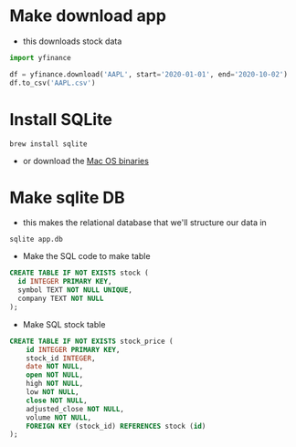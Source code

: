 
# Make download app
- this downloads stock data

```python
import yfinance

df = yfinance.download('AAPL', start='2020-01-01', end='2020-10-02')
df.to_csv('AAPL.csv')
```

# Install SQLite
```
brew install sqlite
```
- or download the [Mac OS binaries](https://sqlite.org/download.html)
# Make sqlite DB
- this makes the relational database that we'll structure our data in

```
sqlite app.db
```

- Make the SQL code to make table
```sql
CREATE TABLE IF NOT EXISTS stock (
  id INTEGER PRIMARY KEY,
  symbol TEXT NOT NULL UNIQUE,
  company TEXT NOT NULL
);
```

- Make SQL stock table

```sql
CREATE TABLE IF NOT EXISTS stock_price (
    id INTEGER PRIMARY KEY,
    stock_id INTEGER,
    date NOT NULL,
    open NOT NULL,
    high NOT NULL,
    low NOT NULL,
    close NOT NULL,
    adjusted_close NOT NULL,
    volume NOT NULL,
    FOREIGN KEY (stock_id) REFERENCES stock (id)
);
```